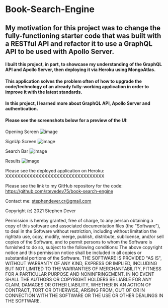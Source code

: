 # Book-Search-Engine

## My motivation for this project was to change the fully-functioning starter code that was built with a RESTful API and refactor it to use a GraphQL API to be used with Apollo Server.  

#### I built this project, in part, to showcase my understanding of the GraphQL API and Apollo Server, then deploying it via Heroku using MongoAtlas.  

#### This application solves the problem often of how to upgrade the code/technology of an already fully-working application in order to improve it with the latest standards.

#### In this project, I learned more about GraphQL API, Apollo Server and authentication.

#### Please see the screenshots below for a preview of the UI:

Opening Screen
![image](https://user-images.githubusercontent.com/77076615/127703779-3b689553-b53d-4878-999d-1a65ebbb7601.png)

SignUp Screen
![image](https://user-images.githubusercontent.com/77076615/127704015-e9cb6ad7-0fa7-4800-97d2-b91c0dcb3e70.png)

Search Bar
![image](https://user-images.githubusercontent.com/77076615/127704295-0abb72c0-61e0-4cda-8c8d-1035ff92d2c3.png)

Results
![image](https://user-images.githubusercontent.com/77076615/127704383-74cfca0f-a12e-4ad7-a3e5-0bee66246b92.png)



Please see the deployed application on Heroku:
XXXXXXXXXXXXXXXXXXXXXXXXXXXXXXXXX

Please see the link to my GitHub repository for the code:
https://github.com/stevedev75/book-search-engine


Contact me: stephendever.cr@gmail.com

Copyright (c) 2021 Stephen Dever

Permission is hereby granted, free of charge, to any person obtaining a copy of this software and associated documentation files (the "Software"), to deal in the Software without restriction, including without limitation the rightsto use, copy, modify, merge, publish, distribute, sublicense, and/or sell copies of the Software, and to permit persons to whom the Software is furnished to do so, subject to the following conditions:
The above copyright notice and this permission notice shall be included in all copies or substantial portions of the Software.
THE SOFTWARE IS PROVIDED "AS IS", WITHOUT WARRANTY OF ANY KIND, EXPRESS OR IMPLIED, INCLUDING BUT NOT LIMITED TO THE WARRANTIES OF MERCHANTABILITY, FITNESS FOR A PARTICULAR PURPOSE AND NONINFRINGEMENT. IN NO EVENT SHALL THE AUTHORS OR COPYRIGHT HOLDERS BE LIABLE FOR ANY CLAIM, DAMAGES OR OTHER LIABILITY, WHETHER IN AN ACTION OF CONTRACT, TORT OR OTHERWISE, ARISING FROM, OUT OF OR IN CONNECTION WITH THE SOFTWARE OR THE USE OR OTHER DEALINGS IN THE SOFTWARE.